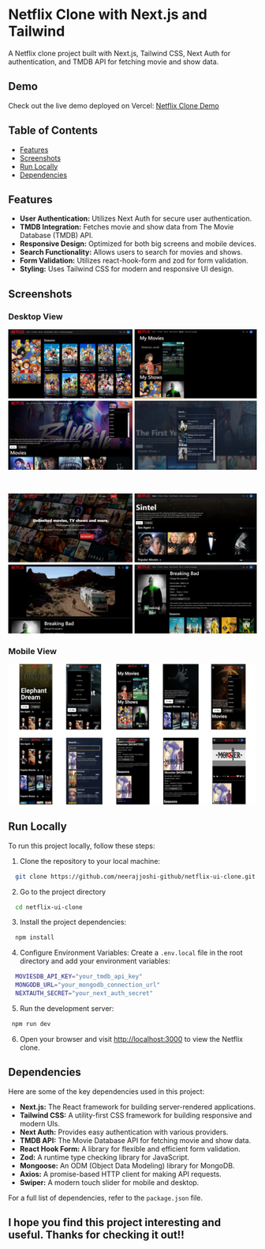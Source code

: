 # Netflix Clone with Next.js and Tailwind

A Netflix clone project built with Next.js, Tailwind CSS, Next Auth for authentication, and TMDB API for fetching movie and show data.

## Demo

Check out the live demo deployed on Vercel: [Netflix Clone Demo](https://netflix-ui-clone-kpssanu5z-neerajjoshi-github.vercel.app/)

## Table of Contents

- [Features](#features)
- [Screenshots](#screenshots)
- [Run Locally](#run-locally)
- [Dependencies](#dependencies)

## Features

- **User Authentication:** Utilizes Next Auth for secure user authentication.
- **TMDB Integration:** Fetches movie and show data from The Movie Database (TMDB) API.
- **Responsive Design:** Optimized for both big screens and mobile devices.
- **Search Functionality:** Allows users to search for movies and shows.
- **Form Validation:** Utilizes react-hook-form and zod for form validation.
- **Styling:** Uses Tailwind CSS for modern and responsive UI design.

## Screenshots

### Desktop View

![Desktop View Screenshot](/public/readmeImages/desktop-view-1.png)

<br>

![Desktop View Screenshot](/public/readmeImages/desktop-view-2.png)

### Mobile View

![Mobile View Screenshot](/public/readmeImages/mobile-view-1.png)

## Run Locally

To run this project locally, follow these steps:

1. Clone the repository to your local machine:

```bash
  git clone https://github.com/neerajjoshi-github/netflix-ui-clone.git
```

2. Go to the project directory

```bash
  cd netflix-ui-clone
```

3. Install the project dependencies:

```bash
  npm install
```

4. Configure Environment Variables:
   Create a `.env.local` file in the root directory and add your environment variables:

```bash
  MOVIESDB_API_KEY="your_tmdb_api_key"
  MONGODB_URL="your_mongodb_connection_url"
  NEXTAUTH_SECRET="your_next_auth_secret"
```

5. Run the development server:

```bash
 npm run dev
```

6. Open your browser and visit [http://localhost:3000](http://localhost:3000) to view the Netflix clone.

## Dependencies

Here are some of the key dependencies used in this project:

- **Next.js:** The React framework for building server-rendered applications.
- **Tailwind CSS:** A utility-first CSS framework for building responsive and modern UIs.
- **Next Auth:** Provides easy authentication with various providers.
- **TMDB API:** The Movie Database API for fetching movie and show data.
- **React Hook Form:** A library for flexible and efficient form validation.
- **Zod:** A runtime type checking library for JavaScript.
- **Mongoose:** An ODM (Object Data Modeling) library for MongoDB.
- **Axios:** A promise-based HTTP client for making API requests.
- **Swiper:** A modern touch slider for mobile and desktop.

For a full list of dependencies, refer to the `package.json` file.

## I hope you find this project interesting and useful. Thanks for checking it out!!
